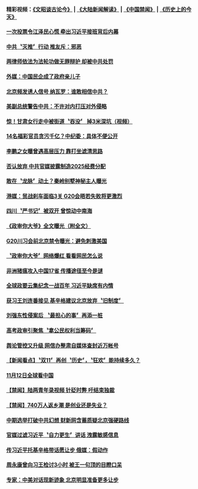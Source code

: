 #### 精彩视频：[《文昭谈古论今》](https://github.com/gfw-breaker/wenzhao/blob/master/README.md?t=11131231) | [《大陆新闻解读》](https://github.com/gfw-breaker/ntdtv-comedy/blob/master/README.md?t=11131231) | [《中国禁闻》](https://github.com/gfw-breaker/ntdtv-news/blob/master/README.md?t=11131231) | [《历史上的今天》](https://github.com/gfw-breaker/today-in-history/blob/master/README.md?t=11131231) 


#### [一次投票令江泽民心慌 牵出习近平接班背后内幕](../pages/news204/a1399112.md?t=11131231) 

#### [中共〝灭推〞行动  推友斥：邪恶](../pages/news204/a1399156.md?t=11131231) 

#### [两律师依法为法轮功做无罪辩护 却被中共处罚](../pages/news204/a1399155.md?t=11131231) 

#### [外媒：中国民企成了政府亲儿子](../pages/news204/a1399154.md?t=11131231) 

#### [北京频发诱人信号  纳瓦罗：谁敢相信中共？](../pages/news204/a1399148.md?t=11131231) 

#### [美副总统警告中共：不许对内打压对外侵略](../pages/news204/a1399144.md?t=11131231) 

#### [惊！甘肃女行走中被街道〝吞没〞 掉3米深坑（视频）](../pages/news204/a1399152.md?t=11131231) 

#### [14名福彩官员贪污千亿？中纪委：具体不便公开](../pages/news204/a1399140.md?t=11131231) 

#### [李鹏之女曝曾遇高层压力 靠打坐滤清思路](../pages/news204/a1399125.md?t=11131231) 

#### [否认放弃 中共官媒披露制造2025经费分配](../pages/news204/a1399033.md?t=11131231) 

#### [敢在〝龙脉〞动土？秦岭别墅神秘主人曝光](../pages/news204/a1399134.md?t=11131231) 

#### [港媒：贸战刹车面临3关 G20会晤若失败将更激烈](../pages/news204/a1399132.md?t=11131231) 

#### [四川〝严书记〞被双开 曾惊动中南海](../pages/news204/a1399128.md?t=11131231) 

#### [《政审你大爷》全文曝光（附全文）](../pages/news204/a1398995.md?t=11131231) 

#### [G20川习会前北京禁令曝光：避免刺激美国](../pages/news204/a1399120.md?t=11131231) 

#### [〝政审你大爷〞网络爆红 看看网民怎么说](../pages/news204/a1399107.md?t=11131231) 

#### [非洲猪瘟攻入中国17省 传播途径至今是谜](../pages/news204/a1399097.md?t=11131231) 


#### [全球政要云集纪念一战百年 习近平缺席有内情](../pages/news204/a1399093.md?t=11131231) 

#### [获习王刘连番接见 基辛格建议北京放弃〝旧制度〞](../pages/news204/a1398938.md?t=11131231) 

#### [刘强东性侵案后 〝最担心的事〞再添一桩](../pages/news204/a1398967.md?t=11131231) 


#### [高考政审引聚焦〝拿公民权利当筹码〞](../pages/news204/a1399079.md?t=11131231) 

#### [舆论管控又升级 网信办整肃自媒体查封近万帐号](../pages/news204/a1399072.md?t=11131231) 

#### [【新闻看点】〝双11〞再创〝历史〞，〝狂欢〞能持续多久？](../pages/news204/a1399070.md?t=11131231) 

#### [11月12日全球看中国](../pages/news204/a1399062.md?t=11131231) 

#### [【禁闻】陆两青年录视频 针砭时弊 吁结束独裁](../pages/news204/a1399052.md?t=11131231) 

#### [【禁闻】740万人返乡潮 是创业还是失业？](../pages/news204/a1399051.md?t=11131231) 

#### [中期选举打破中共幻想 财新网含蓄质疑北京强硬路线](../pages/news204/a1399037.md?t=11131231) 

#### [官媒过滤习近平〝自力更生〞讲话 洩露敏感信息](../pages/news204/a1399031.md?t=11131231) 


#### [传习近平托基辛格带话愿让步 俄媒：假动作](../pages/news204/a1399018.md?t=11131231) 

#### [周永康曾向习王检讨3小时 被王一句顶的目瞪口呆](../pages/news204/a1398833.md?t=11131231) 

#### [专家：中美对话现新迹象 北京明显准备更多让步](../pages/news204/a1398971.md?t=11131231) 

